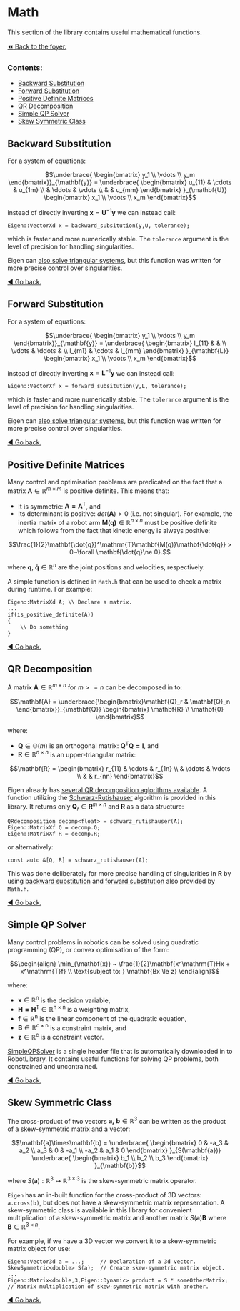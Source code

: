 # Math
This section of the library contains useful mathematical functions.

[:rewind: Back to the foyer.](../README.md)

### Contents:
- [Backward Substitution](#backward-substitution)
- [Forward Substitution](#forward-substitution)
- [Positive Definite Matrices](#positive-definite-matrices)
- [QR Decomposition](#qr-decomposition)
- [Simple QP Solver](#simple-qp-solver)
- [Skew Symmetric Class](#skew-symmetric-class)

## Backward Substitution
For a system of equations:
```math
\underbrace{
\begin{bmatrix}
y_1 \\ \vdots \\ y_m
\end{bmatrix}}_{\mathbf{y}} =
\underbrace{
\begin{bmatrix}
u_{11} & \cdots & u_{1m} \\
       & \ddots & \vdots \\
       &        & u_{mm}
\end{bmatrix}
}_{\mathbf{U}}
\begin{bmatrix}
x_1 \\ \vdots \\ x_m
\end{bmatrix}
```
instead of directly inverting $\mathbf{x} = \mathbf{U}^{-1}\mathbf{y}$ we can instead call:
```
Eigen::VectorXd x = backward_subsitution(y,U, tolerance);
```
which is faster and more numerically stable. The `tolerance` argument is the level of precision for handling singularities.

Eigen can [also solve triangular systems](http://eigen.tuxfamily.org/dox/group__QuickRefPage.html#title14), but this function was written for more precise control over singularities.

[:arrow_backward: Go back.](#math)

## Forward Substitution

For a system of equations:
```math
\underbrace{
\begin{bmatrix}
y_1 \\ \vdots \\ y_m
\end{bmatrix}}_{\mathbf{y}} =
\underbrace{
\begin{bmatrix}
l_{11} &        &        \\
\vdots & \ddots &        \\
l_{m1} & \cdots & l_{mm}
\end{bmatrix}
}_{\mathbf{L}}
\begin{bmatrix}
x_1 \\ \vdots \\ x_m
\end{bmatrix}
```
instead of directly inverting $\mathbf{x} = \mathbf{L}^{-1}\mathbf{y}$ we can instead call:
```
Eigen::VectorXf x = forward_subsitution(y,L, tolerance);
```
which is faster and more numerically stable. The `tolerance` argument is the level of precision for handling singularities.

Eigen can [also solve triangular systems](http://eigen.tuxfamily.org/dox/group__QuickRefPage.html#title14), but this function was written for more precise control over singularities.

[:arrow_backward: Go back.](#math)

## Positive Definite Matrices

Many control and optimisation problems are predicated on the fact that a matrix $\mathbf{A}\in\mathbb{R}^{m\times m}$ is positive definite. This means that:
- It is symmetric: $\mathbf{A = A^\mathrm{T}}$, and
- Its determinant is positive: $det(\mathbf{A}) > 0$ (i.e. not singular).
For example, the inertia matrix of a robot arm $\mathbf{M(q)}\in\mathbb{R}^{n\times n}$ must be positive definite which follows from the fact that kinetic energy is always positive:
```math
\frac{1}{2}\mathbf{\dot{q}}^\mathrm{T}\mathbf{M(q)}\mathbf{\dot{q}} > 0~\forall \mathbf{\dot{q}\ne 0}.
```
where $\mathbf{q},~\mathbf{\dot{q}} \in\mathbb{R}^n$ are the joint positions and velocities, respectively.

A simple function is defined in `Math.h` that can be used to check a matrix during runtime. For example:
```
Eigen::MatrixXd A; \\ Declare a matrix.
...
if(is_positive_definite(A))
{
    \\ Do something
}
```
[:arrow_backward: Go back.](#math)

## QR Decomposition
A matrix $\mathbf{A}\in\mathbb{R}^{m\times n}$ for $m >= n$ can be decomposed in to:
```math
\mathbf{A} = \underbrace{\begin{bmatrix}\mathbf{Q}_r & \mathbf{Q}_n \end{bmatrix}}_{\mathbf{Q}} \begin{bmatrix} \mathbf{R} \\ \mathbf{0} \end{bmatrix}
```
where:
 - $\mathbf{Q}\in\mathbb{O}(m)$ is an orthogonal matrix: $\mathbf{Q^\mathrm{T}Q = I}$, and
 - $\mathbf{R}\in\mathbb{R}^{n\times n}$ is an upper-triangular matrix:
```math
\mathbf{R} =
\begin{bmatrix}
r_{11} & \cdots & r_{1n} \\
       & \ddots & \vdots \\
       &        & r_{nn}
\end{bmatrix}
```
Eigen already has [several QR decomposition aglorithms available](https://eigen.tuxfamily.org/dox/group__TopicLinearAlgebraDecompositions.html). A function utilizing the [Schwarz-Rutishauser](https://towardsdatascience.com/can-qr-decomposition-be-actually-faster-schwarz-rutishauser-algorithm-a32c0cde8b9b) algorithm is provided in this library. It returns only $\mathbf{Q}_r\in\mathbf{R}^{m\times n}$ and $\mathbf{R}$ as a data structure:
```
QRdecomposition decomp<float> = schwarz_rutishauser(A);
Eigen::MatrixXf Q = decomp.Q;
Eigen::MatrixXf R = decomp.R;
```
or alternatively:
```
const auto &[Q, R] = schwarz_rutishauser(A);
```
This was done deliberately for more precise handling of singularities in $\mathbf{R}$ by using [backward substitution](#backward-substitution) and [forward substitution](#forward-substitution) also provided by `Math.h`.

[:arrow_backward: Go back.](#math)

## Simple QP Solver
Many control problems in robotics can be solved using quadratic programming (QP), or convex optimisation of the form:
```math
\begin{align}
	\min_{\mathbf{x}} ~ \frac{1}{2}\mathbf{x^\mathrm{T}Hx + x^\mathrm{T}f} \\
	\text{subject to: } \mathbf{Bx \le z}
\end{align}
```
where:
- $\mathbf{x}\in\mathbb{R}^\mathrm{n}$ is the decision variable,
- $\mathbf{H = H^\mathrm{T}}\in\mathbb{R}^\mathrm{n\times n}$ is a weighting matrix,
- $\mathbf{f}\in\mathbb{R}^\mathrm{n}$ is the linear component of the quadratic equation,
- $\mathbf{B}\in\mathbb{R}^\mathrm{c\times n}$ is a constraint matrix, and
- $\mathbf{z}\in\mathbb{R}^\mathrm{c}$ is a constraint vector.

[SimpleQPSolver](https://github.com/Woolfrey/software_simple_qp) is a single header file that is automatically downloaded in to RobotLibrary. It contains useful functions for solving QP problems, both constrained and uncontrained.

[:arrow_backward: Go back.](#math)

## Skew Symmetric Class
The cross-product of two vectors $\mathbf{a,~b}\in\mathbb{R}^3$ can be written as the product of a skew-symmetric matrix and a vector:
```math
\mathbf{a}\times\mathbf{b} =
\underbrace{
	\begin{bmatrix}
		0 & -a_3 & a_2 \\
                a_3 & 0 & -a_1 \\
               -a_2 & a_1 & 0
	\end{bmatrix}
}_{S(\mathbf{a})}
\underbrace{
	\begin{bmatrix}
		b_1 \\
		b_2 \\
		b_3
	\end{bmatrix}
}_{\mathbf{b}}
```
where $S(\mathbf{a}) : \mathbb{R}^3\mapsto\mathbb{R}^{3\times3}$ is the skew-symmetric matrix operator.

`Eigen` has an in-built function for the cross-product of 3D vectors: `a.cross(b)`, but does not have a skew-symmetric matrix representation. A skew-symmetric class is available in this library for convenient multiplication of a skew-symmetric matrix and another matrix $S(\mathbf{a})\mathbf{B}$ where $\mathbf{B}\in\mathbb{R}^{3\times n}$.

For example, if we have a 3D vector we convert it to a skew-symmetric matrix object for use:
```
Eigen::Vector3d a = ...;     // Declaration of a 3d vector.
SkewSymmetric<double> S(a);  // Create skew-symmetric matrix object.
...
Eigen::Matrix<double,3,Eigen::Dynamic> product = S * someOtherMatrix; // Matrix multiplication of skew-symmetric matrix with another.
```
[:arrow_backward: Go back.](#math)
